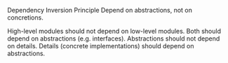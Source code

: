 Dependency Inversion Principle
Depend on abstractions, not on concretions.

High-level modules should not depend on low-level modules. Both should depend on abstractions (e.g. interfaces).
Abstractions should not depend on details. Details (concrete implementations) should depend on abstractions.